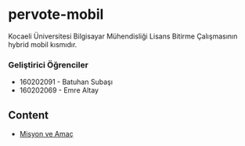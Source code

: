 # pervote-mobil

Kocaeli Üniversitesi Bilgisayar Mühendisliği Lisans Bitirme Çalışmasının hybrid mobil kısmıdır.
### Geliştirici Öğrenciler
- 160202091 - Batuhan Subaşı
- 160202069 - Emre Altay

## Content

-	[Misyon ve Amaç](#Misyon-ve-Amaç)
